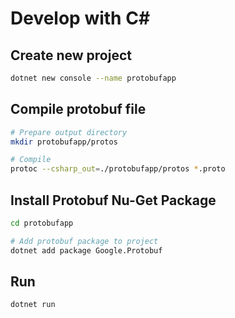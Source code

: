 # Develop with C#

## Create new project
```sh
dotnet new console --name protobufapp
```

## Compile protobuf file
```sh
# Prepare output directory
mkdir protobufapp/protos

# Compile
protoc --csharp_out=./protobufapp/protos *.proto
```

## Install Protobuf Nu-Get Package
```sh
cd protobufapp

# Add protobuf package to project
dotnet add package Google.Protobuf
```

## Run
```sh
dotnet run
```